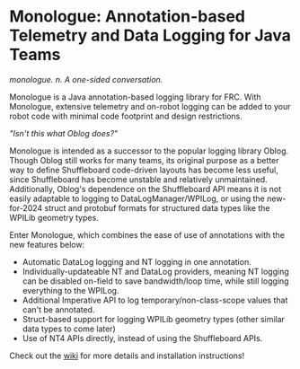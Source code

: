 # Monologue: Annotation-based Telemetry and Data Logging for Java Teams
*monologue. n. A one-sided conversation.*

Monologue is a Java annotation-based logging library for FRC. With Monologue, extensive telemetry and on-robot logging can be added to your robot code with minimal code footprint and design restrictions. 

*"Isn't this what Oblog does?"*

Monologue is intended as a successor to the popular logging library  Oblog. Though Oblog still works for many teams, its original purpose as a better way to define Shuffleboard code-driven layouts has become less useful, since Shuffleboard has become unstable and relatively unmaintained. Additionally, Oblog's dependence on the Shuffleboard API means it is not easily adaptable to logging to DataLogManager/WPILog, or using the new-for-2024 struct and protobuf formats for structured data types like the WPILib geometry types. 

Enter Monologue, which combines the ease of use of annotations with the new features below:

- Automatic DataLog logging and NT logging in one annotation.
- Individually-updateable NT and DataLog providers, meaning NT logging can be disabled on-field to save bandwidth/loop time, while still logging everything to the WPILog.
- Additional Imperative API to log temporary/non-class-scope values that can't be annotated.
- Struct-based support for logging WPILib geometry types (other similar data types to come later)
- Use of NT4 APIs directly, instead of using the Shuffleboard APIs.

Check out the [wiki](https://github.com/shueja/Monologue/wiki) for more details and installation instructions!
